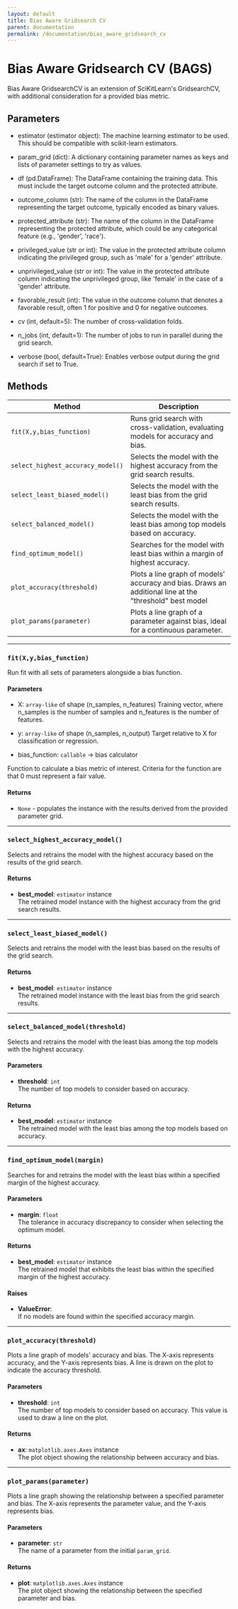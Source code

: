 ```yaml
---
layout: default
title: Bias Aware Gridsearch CV
parent: documentation
permalink: /documentation/bias_aware_gridsearch_cv
---
```


# Bias Aware Gridsearch CV (BAGS)

Bias Aware GridsearchCV is an extension of SciKitLearn's GridsearchCV, with additional consideration 
for a provided bias metric. 

## Parameters
- estimator (estimator object): The machine learning estimator to be used. This should be compatible with scikit-learn estimators.

- param_grid (dict): A dictionary containing parameter names as keys and lists of parameter settings to try as values.

- df (pd.DataFrame): The DataFrame containing the training data. This must include the target outcome column and the protected attribute.

- outcome_column (str): The name of the column in the DataFrame representing the target outcome, typically encoded as binary values.

- protected_attribute (str): The name of the column in the DataFrame representing the protected attribute, which could be any categorical feature (e.g., 'gender', 'race').

- privileged_value (str or int): The value in the protected attribute column indicating the privileged group, such as 'male' for a 'gender' attribute.

- unprivileged_value (str or int): The value in the protected attribute column indicating the unprivileged group, like 'female' in the case of a 'gender' attribute.

- favorable_result (int): The value in the outcome column that denotes a favorable result, often 1 for positive and 0 for negative outcomes.

- cv (int, default=5): The number of cross-validation folds.

- n_jobs (int, default=1): The number of jobs to run in parallel during the grid search.

- verbose (bool, default=True): Enables verbose output during the grid search if set to True.



## Methods

| Method                         | Description                                                                                         |
|--------------------------------|-----------------------------------------------------------------------------------------------------|
| `fit(X,y,bias_function)`                          | Runs grid search with cross-validation, evaluating models for accuracy and bias.                   |
| `select_highest_accuracy_model()`| Selects the model with the highest accuracy from the grid search results.              |
| `select_least_biased_model()`    | Selects the model with the least bias from the grid search results.                   |
| `select_balanced_model()`        | Selects the model with the least bias among top models based on accuracy.             |
| `find_optimum_model()`           | Searches for the model with least bias within a margin of highest accuracy.                        |
| `plot_accuracy(threshold)`                | Plots a line graph of models' accuracy and bias. Draws an additional line at the "threshold" best model                                                 |
| `plot_params(parameter)`                  | Plots a line graph of a parameter against bias, ideal for a continuous parameter.                  |

---

### `fit(X,y,bias_function)`

Run fit with all sets of parameters alongside a bias function.

#### Parameters

- X: `array-like` of shape (n_samples, n_features)
Training vector, where n_samples is the number of samples and n_features is the number of features.

- y: `array-like` of shape (n_samples, n_output)
Target relative to X for classification or regression.

- bias_function: `callable` -> bias calculator

Function to calculate a bias metric of interest. Criteria for the function are that 0 must represent
a fair value.

#### Returns

- `None` - populates the instance with the results derived from the provided parameter grid.

---

### `select_highest_accuracy_model()`

Selects and retrains the model with the highest accuracy based on the results of the grid search.

#### Returns

- **best_model**: `estimator` instance  
  The retrained model instance with the highest accuracy from the grid search results.

---

### `select_least_biased_model()`

Selects and retrains the model with the least bias based on the results of the grid search.

#### Returns

- **best_model**: `estimator` instance  
  The retrained model instance with the least bias from the grid search results.

---

### `select_balanced_model(threshold)`

Selects and retrains the model with the least bias among the top models with the highest accuracy.

#### Parameters

- **threshold**: `int`  
  The number of top models to consider based on accuracy.

#### Returns

- **best_model**: `estimator` instance  
  The retrained model with the least bias among the top models based on accuracy.

---

### `find_optimum_model(margin)`

Searches for and retrains the model with the least bias within a specified margin of the highest accuracy.

#### Parameters

- **margin**: `float`  
  The tolerance in accuracy discrepancy to consider when selecting the optimum model.

#### Returns

- **best_model**: `estimator` instance  
  The retrained model that exhibits the least bias within the specified margin of the highest accuracy.

#### Raises

- **ValueError**:  
  If no models are found within the specified accuracy margin.

---

### `plot_accuracy(threshold)`

Plots a line graph of models' accuracy and bias. The X-axis represents accuracy, and the Y-axis represents bias. A line is drawn on the plot to indicate the accuracy threshold.

#### Parameters

- **threshold**: `int`  
  The number of top models to consider based on accuracy. This value is used to draw a line on the plot.

#### Returns

- **ax**: `matplotlib.axes.Axes` instance  
  The plot object showing the relationship between accuracy and bias.

---

### `plot_params(parameter)`

Plots a line graph showing the relationship between a specified parameter and bias. The X-axis represents the parameter value, and the Y-axis represents bias.

#### Parameters

- **parameter**: `str`  
  The name of a parameter from the initial `param_grid`.

#### Returns

- **plot**: `matplotlib.axes.Axes` instance  
  The plot object showing the relationship between the specified parameter and bias.
